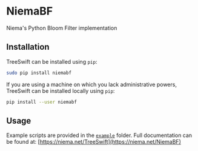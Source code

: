 # NiemaBF
Niema's Python Bloom Filter implementation

## Installation
TreeSwift can be installed using `pip`:

```bash
sudo pip install niemabf
```

If you are using a machine on which you lack administrative powers, TreeSwift can be installed locally using `pip`:

```bash
pip install --user niemabf
```

## Usage
Example scripts are provided in the [`example`](example) folder. Full documentation can be found at: [https://niema.net/TreeSwift](https://niema.net/NiemaBF)
